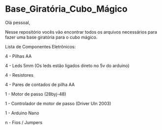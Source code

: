 # Base_Giratória_Cubo_Mágico

Olá pessoal,

Nesse repositório vocês vão encontrar todos os arquivos necessários para fazer uma base giratória para o cubo mágico.

Lista de Componentes Eletrônicos:

4 - Pilhas AA

4 - Leds 5mm (Os leds estão ligados direto no 5v do arduino)

4 - Resistores

4 - Pares de contados de pilha AA

1 - Motor de passo (28byj-48)

1 - Controlador de motor de passo (Driver Uln 2003)

1 - Arduino Nano

n - Fios / Jumpers

